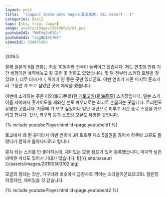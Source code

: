 ```yaml
---
layout: post
title:  "[Japan] Iwate Geto Kogen(夏油高原) Ski Resort - 1"
categories: [ski]
tags: [ski, trip, Japan]
image: assets/images/20190503/01.png
youtubeId1: "kWFVq3nE1Gc"
youtubeId2: "iqg9EIRc7Ws"
vimeoId1: 334075450
---
```


2019.5

올해 일본의 5월 연휴는 최장 10일이라 전국이 들썩이고 있습니다.
저도 연초에 연휴 기간 비행기만 예약해놓고 갈 곳은 못 정하고 있었습니다.
몇 달 전부터 스키장 호텔을 찾았으나, 너무 비싸거나, 위치가 안 좋은 곳만 있더군요.
이번 연휴가 시즌 마지막 혼스키라 그동안 가 보고 싶었던 곳에 예약을 했습니다.

이번에 소개하는 곳은 이와테(岩手県)현 [게토고원(夏油高原)][geto1] 스키장입니다.
일본 스키어들 사이에서 홋카이도를 제외한 본토 파우더로는 최고로 손꼽히는 곳입니다.
트리런도 유명한 곳입니다.
겨울에 가 보고 싶었어나 일단 내년으로 미루고 시즌 종료 스킹을 가보려고 합니다.
갓산, 카구라 등과 스프링 모글도 유명한 곳입니다.

{% include youtubePlayer.html id=page.youtubeId1 %}

토쿄에서 꽤 먼 곳이라서 이번 연휴에 JR 토호쿠 패스 5일권을 끊어서 하쿠바 고류도 들렀다가 편하게 돌아다니려고 합니다.

혼자 타는 스키를 안 좋아하는데, 재미있는 모글 캠프가 있어 등록했습니다.
마지막 날은 바베큐 파티도 있어서 기대가 많습니다. 
![]({{ site.baseurl }}/assets/images/20190503/02.jpg)

모글의 형태는 갓산, 카구라와 비슷하게 급경사로 꺾이는 스타일이군요(2:29).
챌린징 하겠지만, 재미있을 것 같습니다.

{% include youtubePlayer.html id=page.youtubeId2 %}

[geto1]: http://www.geto8.com
